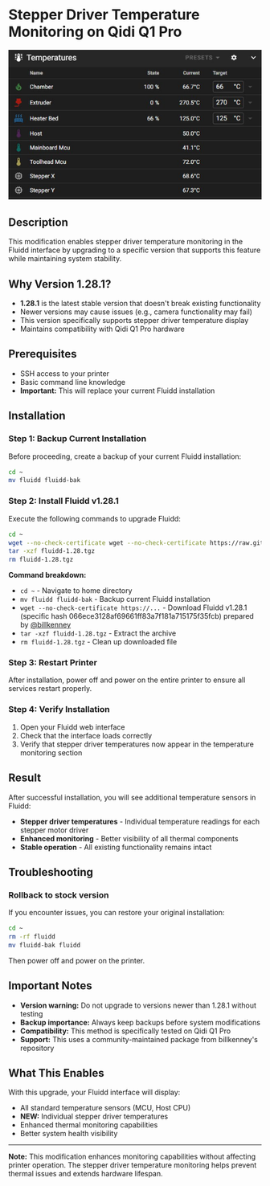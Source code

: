 # Stepper Driver Temperature Monitoring on Qidi Q1 Pro

![Fluidd](/docs/images/fluid-temp.jpg)

## Description

This modification enables stepper driver temperature monitoring in the Fluidd interface by upgrading to a specific version that supports this feature while maintaining system stability.

## Why Version 1.28.1?

- **1.28.1** is the latest stable version that doesn't break existing functionality
- Newer versions may cause issues (e.g., camera functionality may fail)
- This version specifically supports stepper driver temperature display
- Maintains compatibility with Qidi Q1 Pro hardware

## Prerequisites

- SSH access to your printer
- Basic command line knowledge
- **Important:** This will replace your current Fluidd installation

## Installation

### Step 1: Backup Current Installation

Before proceeding, create a backup of your current Fluidd installation:

```bash
cd ~
mv fluidd fluidd-bak
```

### Step 2: Install Fluidd v1.28.1

Execute the following commands to upgrade Fluidd:

```bash
cd ~
wget --no-check-certificate wget --no-check-certificate https://raw.githubusercontent.com/billkenney/revert_qidi_software/main/fluidd-1.28.tgz
tar -xzf fluidd-1.28.tgz
rm fluidd-1.28.tgz
```

**Command breakdown:**
- `cd ~` - Navigate to home directory
- `mv fluidd fluidd-bak` - Backup current Fluidd installation
- `wget --no-check-certificate https://...` - Download Fluidd v1.28.1 (specific hash 066ece3128af69661ff83a7f181a715175f35fcb) prepared by [@billkenney](https://github.com/billkenney) 
- `tar -xzf fluidd-1.28.tgz` - Extract the archive
- `rm fluidd-1.28.tgz` - Clean up downloaded file

### Step 3: Restart Printer

After installation, power off and power on the entire printer to ensure all services restart properly.

### Step 4: Verify Installation

1. Open your Fluidd web interface
2. Check that the interface loads correctly
3. Verify that stepper driver temperatures now appear in the temperature monitoring section

## Result

After successful installation, you will see additional temperature sensors in Fluidd:

- **Stepper driver temperatures** - Individual temperature readings for each stepper motor driver
- **Enhanced monitoring** - Better visibility of all thermal components
- **Stable operation** - All existing functionality remains intact

## Troubleshooting

### Rollback to stock version

If you encounter issues, you can restore your original installation:

```bash
cd ~
rm -rf fluidd
mv fluidd-bak fluidd
```

Then power off and power on the printer.

## Important Notes

- **Version warning:** Do not upgrade to versions newer than 1.28.1 without testing
- **Backup importance:** Always keep backups before system modifications
- **Compatibility:** This method is specifically tested on Qidi Q1 Pro
- **Support:** This uses a community-maintained package from billkenney's repository

## What This Enables

With this upgrade, your Fluidd interface will display:

- All standard temperature sensors (MCU, Host CPU)
- **NEW:** Individual stepper driver temperatures
- Enhanced thermal monitoring capabilities
- Better system health visibility

---

**Note:** This modification enhances monitoring capabilities without affecting printer operation. The stepper driver temperature monitoring helps prevent thermal issues and extends hardware lifespan.
